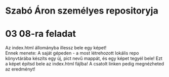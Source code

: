 # Szabó Áron személyes repositoryja

# 03 08-ra feladat

Az index.html állományba illessz bele egy képet!<br> Ennek menete: A saját gépeden - a most létrehozott lokális repo könyvtárába készíts egy új, pict nevű mappát, és egy képet tegyél bele! Ezt a képet építsd bele az index.html fájlba! A csatolt linken pedig megnézheted az eredményt!

